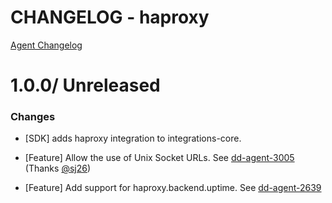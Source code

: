 # CHANGELOG - haproxy

[Agent Changelog](https://github.com/DataDog/dd-agent/blob/master/CHANGELOG.md)

1.0.0/ Unreleased
==================

### Changes

* [SDK] adds haproxy integration to integrations-core.

* [Feature] Allow the use of Unix Socket URLs. See [dd-agent-3005](https://github.com/DataDog/dd-agent/issues/3005) (Thanks [@sj26][])
* [Feature] Add support for haproxy.backend.uptime. See [dd-agent-2639](https://github.com/DataDog/dd-agent/issues/2639)


[@sj26]: https://github.com/sj26
